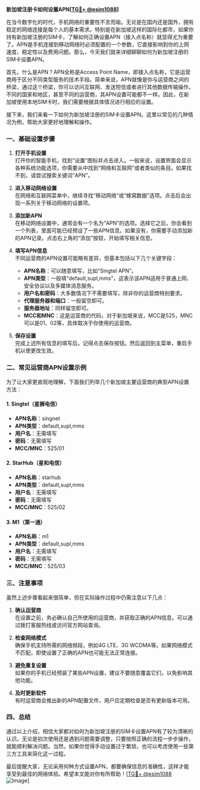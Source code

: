 **新加坡注册卡如何设置APN[[TG💪+ @esim1088](https://t.me/s/esim1088)]**

在当今数字化的时代，手机网络的重要性不言而喻。无论是在国内还是国外，拥有稳定的网络连接是每个人的基本需求。特别是在新加坡这样的国际化都市，如果你持有新加坡注册的SIM卡，了解如何正确设置APN（接入点名称）就显得尤为重要了。APN是手机连接到移动网络时必须配置的一个参数，它直接影响到你的上网速度、稳定性以及费用问题。那么，今天我们就来详细聊聊如何为新加坡注册的SIM卡设置APN。

首先，什么是APN？APN全称是Access Point Name，即接入点名称，它是运营商用于区分不同类型服务的技术手段。简单来说，APN就像是你与运营商之间的桥梁，通过这个桥梁，你可以访问互联网、发送短信或者进行其他数据传输操作。不同的国家和地区，甚至不同的运营商，其APN设置可能都不一样。因此，在新加坡使用本地SIM卡时，我们需要根据具体情况进行相应的设置。

接下来，我们来看一下如何为新加坡注册的SIM卡设置APN。这里以常见的几种情况为例，帮助大家更好地理解和操作。

### 一、基础设置步骤

1. **打开手机设置**  
   打开你的智能手机，找到“设置”图标并点击进入。一般来说，设置界面会显示各种系统功能选项，你需要从中找到“网络和互联网”或者类似的条目。如果找不到，请尝试搜索关键词“APN”。

2. **进入移动网络设置**  
   在网络和互联网菜单中，继续寻找“移动网络”或“蜂窝数据”选项。点击后会出现一系列关于移动网络的设置项。

3. **添加新APN**  
   在移动网络设置中，通常会有一个名为“APN”的选项。选择它之后，你会看到一个列表，里面可能已经预设了一些APN信息。如果没有，你需要手动添加新的APN记录。点击右上角的“添加”按钮，开始填写相关信息。

4. **填写APN信息**  
   不同运营商的APN设置可能略有差异，但基本包括以下几个关键字段：
   - **APN名称**：可以随意填写，比如“Singtel APN”。
   - **APN类型**：一般填“default,supl,mms”，这表示该APN适用于普通上网、安全协议以及多媒体消息服务。
   - **用户名和密码**：大多数情况下不需要填写，除非你的运营商特别要求。
   - **代理服务器和端口**：一般留空即可。
   - **服务器地址**：同样留空即可。
   - **MCC和MNC**：这是运营商的代码，对于新加坡来说，MCC是525，MNC可以是01、02等，具体取决于你使用的运营商。

5. **保存设置**  
   完成上述所有信息的填写后，记得点击保存按钮。然后返回到主菜单，重启手机以使更改生效。

### 二、常见运营商APN设置示例

为了让大家更直观地理解，下面我们列举几个新加坡主要运营商的典型APN设置方法：

#### 1. Singtel（星狮电信）
- **APN名称**：singnet
- **APN类型**：default,supl,mms
- **用户名**：无需填写
- **密码**：无需填写
- **MCC/MNC**：525/01

#### 2. StarHub（星和电信）
- **APN名称**：starhub
- **APN类型**：default,supl,mms
- **用户名**：无需填写
- **密码**：无需填写
- **MCC/MNC**：525/02

#### 3. M1（第一通）
- **APN名称**：m1
- **APN类型**：default,supl,mms
- **用户名**：无需填写
- **密码**：无需填写
- **MCC/MNC**：525/03

### 三、注意事项

虽然上述步骤看起来很简单，但在实际操作过程中仍需注意以下几点：

1. **确认运营商**  
   在设置之前，务必确认自己所使用的运营商，并获取正确的APN信息。可以通过拨打客服热线或访问官方网站查询。

2. **检查网络模式**  
   确保手机支持所需的网络频段，例如4G LTE、3G WCDMA等。如果网络模式不匹配，即使设置了正确的APN也可能无法正常连接。

3. **避免重复设置**  
   如果你的手机已经预装了某些APN设置，建议不要随意覆盖它们，以免影响其他功能。

4. **及时更新软件**  
   有时运营商会推出新的APN配置文件，用户应定期检查是否有更新版本可用。

### 四、总结

通过以上介绍，相信大家都对如何为新加坡注册的SIM卡设置APN有了较为清晰的认识。无论是初次使用还是遇到问题需要调整，只要按照正确的流程一步步操作，就能顺利解决问题。当然，如果你觉得手动设置过于繁琐，也可以考虑使用一些第三方工具来简化这一过程。

最后提醒大家，无论采用何种方式设置APN，都要确保信息的准确性，这样才能享受到最佳的网络体验。希望本文能对你有所帮助！[[TG💪+ @esim1088](https://t.me/s/esim1088) ![Image](https://i.postimg.cc/4NQfJmqS/Snipaste-2025-05-13-00-14-12.png)]